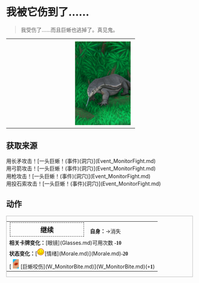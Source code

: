 # 我被它伤到了……  
> 我受伤了……而且巨蜥也逃掉了。真见鬼。  
  
<table class="table table-bordered" data-toggle="table"  data-show-header="false"><thead style="display:none"><tr ><th  style="width:50%;text-align:left;vertical-align:top;"  data-sortable="true"  >title</th><th  style="width:50%;text-align:left;vertical-align:top;"  ></th></tr></thead><tr ><td  style="width:50%;text-align:left;vertical-align:top;"  ></td><td  style="width:50%;text-align:left;vertical-align:top;"  ><div style="float:right; margin:5px"><div class="gamecard" style="width:150px; height:225px;"><a href="Event_MonitorFightBadFailure.md" style="color:black"><img decoding="async" src="../wiki/Sprite/MonitorEvent.png" class="cardimage" style="max-width:150px;max-height:225px;"><span style="font-size: 25px;">我被它伤到了……</span></a></div></div></td></tr></tbody></table>  
  
## 获取来源  
<div style="display:inline-block"><div class="gamedatalist" style="text-align:left;min-width:200px;min-height:0px;"><div style="display:inline-block"><div style="display:inline-block;vertical-align:middle;">用长矛攻击！</div><div style="display:inline-block;vertical-align:middle;">[一头巨蜥！(事件)(洞穴)](Event_MonitorFight.md)</div></div></div><div class="gamedatalist" style="text-align:left;min-width:200px;min-height:0px;"><div style="display:inline-block"><div style="display:inline-block;vertical-align:middle;">用弓箭攻击！</div><div style="display:inline-block;vertical-align:middle;">[一头巨蜥！(事件)(洞穴)](Event_MonitorFight.md)</div></div></div><div class="gamedatalist" style="text-align:left;min-width:200px;min-height:0px;"><div style="display:inline-block"><div style="display:inline-block;vertical-align:middle;">用枪攻击！</div><div style="display:inline-block;vertical-align:middle;">[一头巨蜥！(事件)(洞穴)](Event_MonitorFight.md)</div></div></div><div class="gamedatalist" style="text-align:left;min-width:200px;min-height:0px;"><div style="display:inline-block"><div style="display:inline-block;vertical-align:middle;">用投石索攻击！</div><div style="display:inline-block;vertical-align:middle;">[一头巨蜥！(事件)(洞穴)](Event_MonitorFight.md)</div></div></div></div>  
  
## 动作  
<div  style="border:1px solid #BBB"><table><tr><td rowspan="2" style="width:200px;text-align:center;font-size:1.3em;font-weight:bold"><div style="padding:5px;border:1px dashed #333"><div>继续</div></div></td><td></td></tr><tr><td><b>自身：</b>→消失</td></tr><tr><td colspan="2"><b>相关卡牌变化：</b>[眼镜](Glasses.md)可用次数  <span style="font-family:ui-monospace"><b>-10</b></span></td></tr><tr><td colspan="2"><b>状态变化：</b>[<div style="width:20px;display:inline-block;text-align:center"><img decoding="async" src="../wiki/Sprite/Content.png" href="a.md" style="max-width:20px;max-height:20px;"></div>[情绪](Morale.md)](Morale.md)<span style="font-family:ui-monospace"><b>-20</b></span></td></tr><tr><td colspan="2">[<div style="width:25px;display:inline-block;text-align:center"><img decoding="async" src="../wiki/Sprite/Abrasion.png" href="a.md" style="max-width:25px;max-height:25px;"></div>[巨蜥咬伤](W_MonitorBite.md)](W_MonitorBite.md)(<span style="font-family:ui-monospace"><b>+1</b></span>)</td></tr></table></div>  
  
  


<script>document.title="我被它伤到了…… - 卡牌生存百科 Card Survival Wiki";</script>